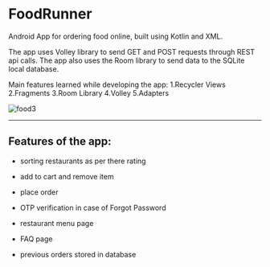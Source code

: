 # FoodRunner
Android App for ordering food online, built using Kotlin and XML.

The app uses Volley library to send GET and POST requests through REST api calls. The app also uses the Room library to send data to the SQLite local database.

Main features learned while developing the app:
1.Recycler Views
2.Fragments
3.Room Library
4.Volley
5.Adapters

![food3](https://user-images.githubusercontent.com/54323039/85945621-b13e4780-b95c-11ea-81ac-97be62ad0dfd.jpg)

---

## Features of the app:

- sorting restaurants as per there rating

- add to cart and remove item

- place order

- OTP verification in case of Forgot Password

- restaurant menu page

- FAQ page

- previous orders stored in database
